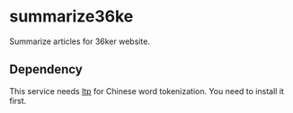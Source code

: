 summarize36ke
======

Summarize articles for 36ker website.


## Dependency

This service needs [ltp](https://github.com/HIT-SCIR/ltp) for Chinese word tokenization. 
You need to install it first.

